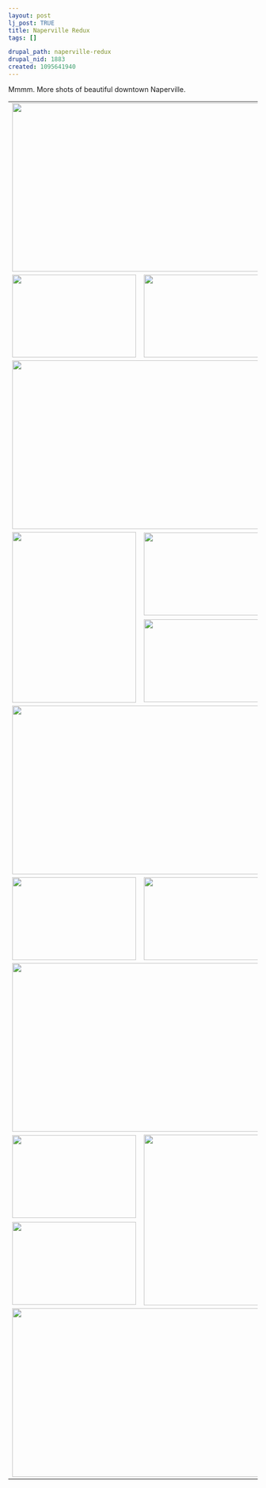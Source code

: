 ```yaml
--- 
layout: post
lj_post: TRUE
title: Naperville Redux
tags: []

drupal_path: naperville-redux
drupal_nid: 1883
created: 1095641940
---
```

Mmmm. More shots of beautiful downtown Naperville. <lj-cut text="Show Me The Pictures"><table border="0" cellspacing="0" cellpadding="5">
	<tr>
		<td colspan="2"><img src="/files/lj-photos/smallgroup6/CRW_9853.jpg" alt="" width="510" height="340" border="0"></td>
	</tr>
	<tr>
		<td><img src="/files/lj-photos/smallgroup6/CRW_9814.jpg" alt="" width="250" height="167" border="0"></td>
		<td><img src="/files/lj-photos/smallgroup6/CRW_9876.jpg" alt="" width="250" height="167" border="0"></td>
	</tr>
	<tr>
		<td colspan="2"><img src="/files/lj-photos/smallgroup6/CRW_9844.jpg" alt="" width="510" height="340" border="0"></td>
	</tr>
	<tr>
		<td rowspan="2"><img src="/files/lj-photos/smallgroup6/CRW_9820.jpg" alt="" width="250" height="344" border="0"></td>
		<td><img src="/files/lj-photos/smallgroup6/CRW_9896.jpg" alt="" width="250" height="167" border="0"></td>
	</tr>
	<tr>
		<td><img src="/files/lj-photos/smallgroup6/CRW_9879.jpg" alt="" width="250" height="167" border="0"></td>
	</tr>
	<tr>
		<td colspan="2"><img src="/files/lj-photos/smallgroup6/CRW_9848.jpg" alt="" width="510" height="340" border="0"></td>
	</tr>
	<tr>
		<td><img src="/files/lj-photos/smallgroup6/CRW_9815.jpg" alt="" width="250" height="167" border="0"></td>
		<td><img src="/files/lj-photos/smallgroup6/CRW_9904.jpg" alt="" width="250" height="167" border="0"></td>
	</tr>
	<tr>
		<td colspan="2"><img src="/files/lj-photos/smallgroup6/CRW_9870.jpg" alt="" width="510" height="340" border="0"></td>
	</tr>
	<tr>
		<td><img src="/files/lj-photos/smallgroup6/CRW_9882.jpg" alt="" width="250" height="167" border="0"></td>
		<td rowspan="2"><img src="/files/lj-photos/smallgroup6/CRW_9856.jpg" alt="" width="250" height="344" border="0"></td>
	</tr>
	<tr>
		<td><img src="/files/lj-photos/smallgroup6/CRW_9838.jpg" alt="" width="250" height="167" border="0"></td>
	</tr>
	<tr>
		<td colspan="2"><img src="/files/lj-photos/smallgroup6/CRW_9875.jpg" alt="" width="510" height="340" border="0"></td>
	</tr>
</table>
